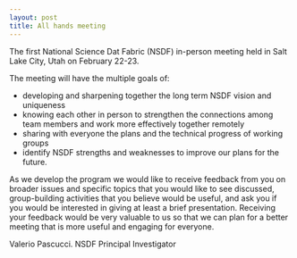 ```yaml
---
layout: post
title: All hands meeting
---
```



The first National Science Dat Fabric (NSDF) in-person meeting held in Salt Lake City, Utah on February 22-23. 


The meeting will have the multiple goals of: 

- developing and sharpening together the long term NSDF vision and uniqueness
- knowing each other in person to strengthen the connections among team members and work more effectively together remotely
- sharing with everyone the plans and the technical progress of working groups
- identify NSDF strengths and weaknesses to improve our plans for the future. 

As we develop the program we would like to receive feedback from you on broader issues and specific topics that you would like to see discussed, group-building activities that you believe would be useful, and ask you if you would be interested in giving at least a brief presentation. Receiving your feedback would be very valuable to us so that we can plan for a better meeting that is more useful and engaging for everyone. 

Valerio Pascucci. NSDF Principal Investigator

